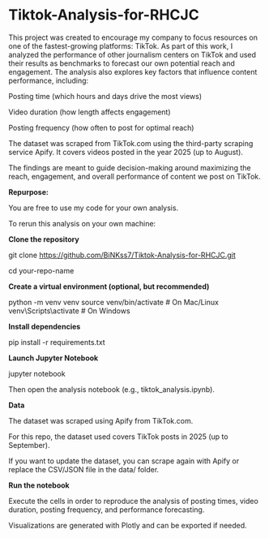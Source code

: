 # Tiktok-Analysis-for-RHCJC
This project was created to encourage my company to focus resources on one of the fastest-growing platforms: TikTok.
As part of this work, I analyzed the performance of other journalism centers on TikTok and used their results as benchmarks to forecast our own potential reach and engagement. The analysis also explores key factors that influence content performance, including:

Posting time (which hours and days drive the most views)

Video duration (how length affects engagement)

Posting frequency (how often to post for optimal reach)

The dataset was scraped from TikTok.com using the third-party scraping service Apify. It covers videos posted in the year 2025 (up to August).

The findings are meant to guide decision-making around maximizing the reach, engagement, and overall performance of content we post on TikTok.



**Repurpose:**

You are free to use my code for your own analysis. 

To rerun this analysis on your own machine:

**Clone the repository**

git clone https://github.com/BiNKss7/Tiktok-Analysis-for-RHCJC.git

cd your-repo-name


**Create a virtual environment (optional, but recommended)**

python -m venv venv
source venv/bin/activate   # On Mac/Linux
venv\Scripts\activate      # On Windows


**Install dependencies**

pip install -r requirements.txt


**Launch Jupyter Notebook**

jupyter notebook


Then open the analysis notebook (e.g., tiktok_analysis.ipynb).

**Data**

The dataset was scraped using Apify
 from TikTok.com.

For this repo, the dataset used covers TikTok posts in 2025 (up to September).

If you want to update the dataset, you can scrape again with Apify or replace the CSV/JSON file in the data/ folder.

**Run the notebook**

Execute the cells in order to reproduce the analysis of posting times, video duration, posting frequency, and performance forecasting.

Visualizations are generated with Plotly and can be exported if needed.
